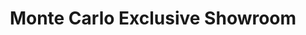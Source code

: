 ---
title: "Monte Carlo Exclusive Showroom"
url: /motera-ahmedabad/monte-carlo-exclusive-showroom/
shop: clothes
---
